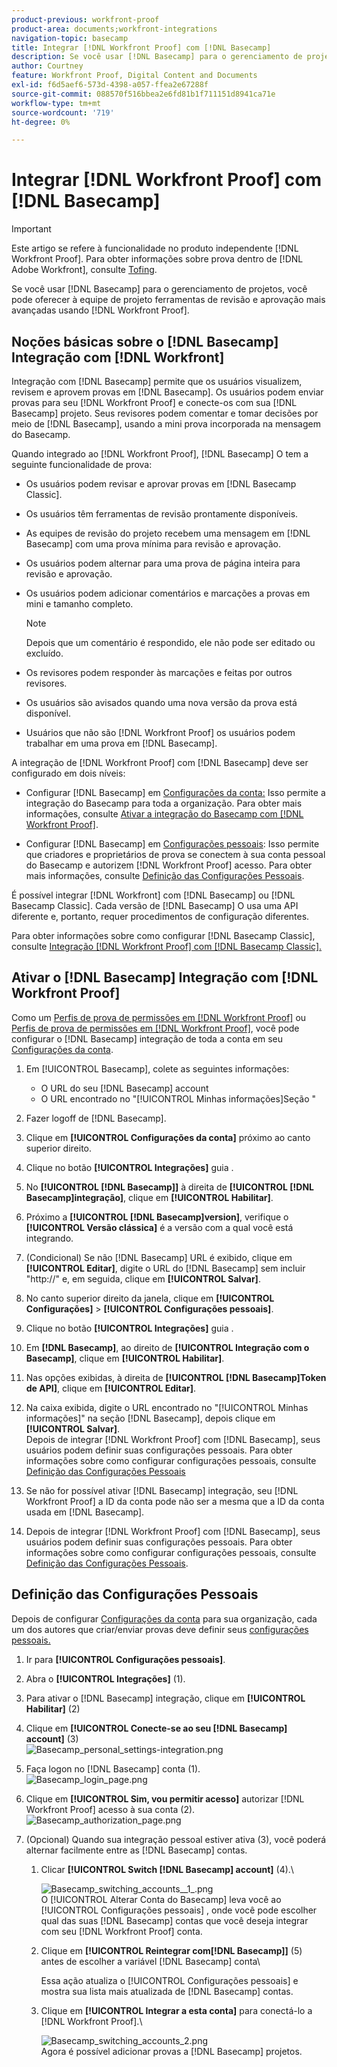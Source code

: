 ```yaml
---
product-previous: workfront-proof
product-area: documents;workfront-integrations
navigation-topic: basecamp
title: Integrar [!DNL Workfront Proof] com [!DNL Basecamp]
description: Se você usar [!DNL Basecamp] para o gerenciamento de projetos, você pode oferecer à equipe de projeto ferramentas de revisão e aprovação mais avançadas usando [!DNL Workfront Proof].
author: Courtney
feature: Workfront Proof, Digital Content and Documents
exl-id: f6d5aef6-573d-4398-a057-ffea2e67288f
source-git-commit: 088570f516bbea2e6fd81b1f711151d8941ca71e
workflow-type: tm+mt
source-wordcount: '719'
ht-degree: 0%

---
```


# Integrar [!DNL Workfront Proof] com [!DNL Basecamp]

>[!IMPORTANT]
>
>Este artigo se refere à funcionalidade no produto independente [!DNL Workfront Proof]. Para obter informações sobre prova dentro de [!DNL Adobe Workfront], consulte [Tofing](../../../review-and-approve-work/proofing/proofing.md).

Se você usar [!DNL Basecamp] para o gerenciamento de projetos, você pode oferecer à equipe de projeto ferramentas de revisão e aprovação mais avançadas usando [!DNL Workfront Proof].

## Noções básicas sobre o [!DNL Basecamp] Integração com [!DNL Workfront]

Integração com [!DNL Basecamp] permite que os usuários visualizem, revisem e aprovem provas em [!DNL Basecamp]. Os usuários podem enviar provas para seu [!DNL Workfront Proof] e conecte-os com sua [!DNL Basecamp] projeto. Seus revisores podem comentar e tomar decisões por meio de [!DNL Basecamp], usando a mini prova incorporada na mensagem do Basecamp.

Quando integrado ao [!DNL Workfront Proof], [!DNL Basecamp] O tem a seguinte funcionalidade de prova:

* Os usuários podem revisar e aprovar provas em [!DNL Basecamp Classic].
* Os usuários têm ferramentas de revisão prontamente disponíveis.
* As equipes de revisão do projeto recebem uma mensagem em [!DNL Basecamp] com uma prova mínima para revisão e aprovação.
* Os usuários podem alternar para uma prova de página inteira para revisão e aprovação.
* Os usuários podem adicionar comentários e marcações a provas em mini e tamanho completo.

   >[!NOTE]
   >
   >Depois que um comentário é respondido, ele não pode ser editado ou excluído.

* Os revisores podem responder às marcações e feitas por outros revisores.
* Os usuários são avisados quando uma nova versão da prova está disponível.
* Usuários que não são [!DNL Workfront Proof] os usuários podem trabalhar em uma prova em [!DNL Basecamp].

A integração de [!DNL Workfront Proof] com [!DNL Basecamp] deve ser configurado em dois níveis:

* Configurar [!DNL Basecamp] em [Configurações da conta:](https://support.workfront.com/hc/en-us/sections/115000912147-Account-settings) Isso permite a integração do Basecamp para toda a organização. Para obter mais informações, consulte [Ativar a integração do Basecamp com [!DNL Workfront Proof]](#enabling-the-basecamp-integration-with-workfront-proof).

* Configurar [!DNL Basecamp] em [Configurações pessoais](https://support.workfront.com/hc/en-us/sections/115000921168-Personal-settings): Isso permite que criadores e proprietários de prova se conectem à sua conta pessoal do Basecamp e autorizem [!DNL Workfront Proof] acesso. Para obter mais informações, consulte [Definição das Configurações Pessoais](#configuring-personal-settings).

É possível integrar [!DNL Workfront] com [!DNL Basecamp] ou [!DNL Basecamp Classic]. Cada versão de [!DNL Basecamp] O usa uma API diferente e, portanto, requer procedimentos de configuração diferentes.

Para obter informações sobre como configurar [!DNL Basecamp Classic], consulte [Integração [!DNL Workfront Proof] com [!DNL Basecamp Classic].](https://support.workfront.com/knowledge/articles/115004234707/en-us?brand_id=662728&amp;return_to=%2Fhc%2Fen-us%2Farticles%2F115004234707)

## Ativar o [!DNL Basecamp] Integração com [!DNL Workfront Proof]

Como um [Perfis de prova de permissões em [!DNL Workfront Proof]](../../../workfront-proof/wp-acct-admin/account-settings/proof-perm-profiles-in-wp.md) ou [Perfis de prova de permissões em [!DNL Workfront Proof]](../../../workfront-proof/wp-acct-admin/account-settings/proof-perm-profiles-in-wp.md), você pode configurar o [!DNL Basecamp] integração de toda a conta em seu [Configurações da conta](https://support.workfront.com/hc/en-us/sections/115000912147-Account-settings).

1. Em [!UICONTROL Basecamp], colete as seguintes informações:

   * O URL do seu [!DNL Basecamp] account
   * O URL encontrado no &quot;[!UICONTROL Minhas informações]Seção &quot;

1. Fazer logoff de [!DNL Basecamp].
1. Clique em **[!UICONTROL Configurações da conta]** próximo ao canto superior direito.
1. Clique no botão **[!UICONTROL Integrações]** guia .
1. No **[!UICONTROL [!DNL Basecamp]]** à direita de **[!UICONTROL [!DNL Basecamp]integração]**, clique em **[!UICONTROL Habilitar]**.

1. Próximo a **[!UICONTROL [!DNL Basecamp]version]**, verifique o **[!UICONTROL Versão clássica]** é a versão com a qual você está integrando.

1. (Condicional) Se não [!DNL Basecamp] URL é exibido, clique em **[!UICONTROL Editar]**, digite o URL do [!DNL Basecamp] sem incluir &quot;http://&quot; e, em seguida, clique em **[!UICONTROL Salvar]**.

1. No canto superior direito da janela, clique em **[!UICONTROL Configurações]** > **[!UICONTROL Configurações pessoais]**.

1. Clique no botão **[!UICONTROL Integrações]** guia .
1. Em **[!DNL Basecamp]**, ao direito de **[!UICONTROL Integração com o Basecamp]**, clique em **[!UICONTROL Habilitar]**.

1. Nas opções exibidas, à direita de **[!UICONTROL [!DNL Basecamp]Token de API]**, clique em **[!UICONTROL Editar]**.

1. Na caixa exibida, digite o URL encontrado no &quot;[!UICONTROL Minhas informações]&quot; na seção [!DNL Basecamp], depois clique em **[!UICONTROL Salvar]**.\
   Depois de integrar [!DNL Workfront Proof] com [!DNL Basecamp], seus usuários podem definir suas configurações pessoais. Para obter informações sobre como configurar configurações pessoais, consulte [Definição das Configurações Pessoais](#configuring-personal-settings)

1. Se não for possível ativar [!DNL Basecamp] integração, seu [!DNL Workfront Proof] a ID da conta pode não ser a mesma que a ID da conta usada em [!DNL Basecamp].
1. Depois de integrar [!DNL Workfront Proof] com [!DNL Basecamp], seus usuários podem definir suas configurações pessoais. Para obter informações sobre como configurar configurações pessoais, consulte [Definição das Configurações Pessoais](#configuring-personal-settings).

## Definição das Configurações Pessoais

Depois de configurar [Configurações da conta](https://support.workfront.com/hc/en-us/sections/115000912147-Account-settings) para sua organização, cada um dos autores que criar/enviar provas deve definir seus  [configurações pessoais.](https://support.workfront.com/hc/en-us/sections/115000921168-Personal-settings)

1. Ir para **[!UICONTROL Configurações pessoais** &#x200B;**]**.

1. Abra o **[!UICONTROL Integrações]** (1).
1. Para ativar o [!DNL Basecamp] integração, clique em **[!UICONTROL Habilitar]** (2)
1. Clique em **[!UICONTROL Conecte-se ao seu [!DNL Basecamp] account]** (3)\
   ![Basecamp_personal_settings-integration.png](assets/basecamp-personal-settings-integration-350x174.png)

1. Faça logon no [!DNL Basecamp] conta (1).\
   ![Basecamp_login_page.png](assets/basecamp-login-page-350x107.png)

1. Clique em **[!UICONTROL Sim, vou permitir acesso]** autorizar [!DNL Workfront Proof] acesso à sua conta (2).\
   ![Basecamp_authorization_page.png](assets/basecamp-authorization-page-350x173.png)

1. (Opcional) Quando sua integração pessoal estiver ativa (3), você poderá alternar facilmente entre as [!DNL Basecamp] contas.

   1. Clicar **[!UICONTROL Switch [!DNL Basecamp] account]** (4).\

      ![Basecamp_switching_accounts__1_.png](assets/basecamp-switching-accounts--1--350x179.png)\
      O [!UICONTROL Alterar Conta do Basecamp] leva você ao [!UICONTROL Configurações pessoais] , onde você pode escolher qual das suas [!DNL Basecamp] contas que você deseja integrar com seu [!DNL Workfront Proof] conta.

   1. Clique em **[!UICONTROL Reintegrar com[!DNL Basecamp]]** (5) antes de escolher a variável [!DNL Basecamp] conta\

      Essa ação atualiza o [!UICONTROL Configurações pessoais] e mostra sua lista mais atualizada de [!DNL Basecamp] contas.

   1. Clique em **[!UICONTROL Integrar a esta conta]** para conectá-lo a [!DNL Workfront Proof].\

      ![Basecamp_switching_accounts_2.png](assets/basecamp-switching-accounts-2-350x138.png)\
      Agora é possível adicionar provas a [!DNL Basecamp] projetos.
